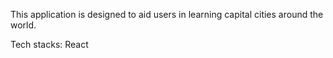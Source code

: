 This application is designed to aid users in learning capital cities around the world.

Tech stacks: React
